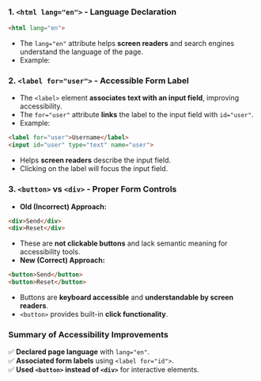### **1. `<html lang="en">` - Language Declaration**

```html
<html lang="en">
```

- The `lang="en"` attribute helps **screen readers** and search engines understand the language of the page.
- Example:

### **2. `<label for="user">` - Accessible Form Label**

- The `<label>` element **associates text with an input field**, improving accessibility.
- The `for="user"` attribute **links** the label to the input field with `id="user"`.
- Example:

```html
<label for="user">Username</label>
<input id="user" type="text" name="user">
```

- Helps **screen readers** describe the input field.
- Clicking on the label will focus the input field.

### **3. `<button>` vs `<div>` - Proper Form Controls**

- **Old (Incorrect) Approach:**

```html
<div>Send</div>
<div>Reset</div>
```

- These are **not clickable buttons** and lack semantic meaning for accessibility tools.
- **New (Correct) Approach:**

```html
<button>Send</button>
<button>Reset</button>
```

- Buttons are **keyboard accessible** and **understandable by screen readers**.
- `<button>` provides built-in **click functionality**.
### **Summary of Accessibility Improvements**

✅ **Declared page language** with `lang="en"`.  
✅ **Associated form labels** using `<label for="id">`.  
✅ **Used `<button>` instead of `<div>`** for interactive elements.
